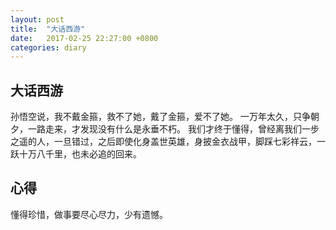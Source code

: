 ```yaml
---
layout: post
title:  "大话西游"
date:   2017-02-25 22:27:00 +0800
categories: diary
---
```


大话西游
---
孙悟空说，我不戴金箍，救不了她，戴了金箍，爱不了她。
一万年太久，只争朝夕，一路走来，才发现没有什么是永垂不朽。
我们才终于懂得，曾经离我们一步之遥的人，一旦错过，之后即使化身盖世英雄，身披金衣战甲，脚踩七彩祥云，一跃十万八千里，也未必追的回来。

心得
---
懂得珍惜，做事要尽心尽力，少有遗憾。